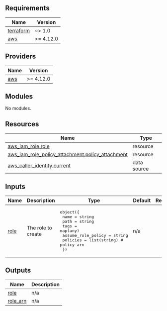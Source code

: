 <!-- BEGIN_TF_DOCS -->
## Requirements

| Name | Version |
|------|---------|
| <a name="requirement_terraform"></a> [terraform](#requirement\_terraform) | ~> 1.0 |
| <a name="requirement_aws"></a> [aws](#requirement\_aws) | >= 4.12.0 |

## Providers

| Name | Version |
|------|---------|
| <a name="provider_aws"></a> [aws](#provider\_aws) | >= 4.12.0 |

## Modules

No modules.

## Resources

| Name | Type |
|------|------|
| [aws_iam_role.role](https://registry.terraform.io/providers/hashicorp/aws/latest/docs/resources/iam_role) | resource |
| [aws_iam_role_policy_attachment.policy_attachment](https://registry.terraform.io/providers/hashicorp/aws/latest/docs/resources/iam_role_policy_attachment) | resource |
| [aws_caller_identity.current](https://registry.terraform.io/providers/hashicorp/aws/latest/docs/data-sources/caller_identity) | data source |

## Inputs

| Name | Description | Type | Default | Required |
|------|-------------|------|---------|:--------:|
| <a name="input_role"></a> [role](#input\_role) | The role to create | <pre>object({<br>    name               = string<br>    path               = string<br>    tags               = map(any)<br>    assume_role_policy = string<br>    policies           = list(string) # policy arn<br>  })</pre> | n/a | yes |

## Outputs

| Name | Description |
|------|-------------|
| <a name="output_role"></a> [role](#output\_role) | n/a |
| <a name="output_role_arn"></a> [role\_arn](#output\_role\_arn) | n/a |
<!-- END_TF_DOCS -->
